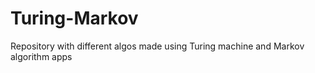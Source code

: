 # Turing-Markov
Repository with different algos made using Turing machine and Markov algorithm apps
